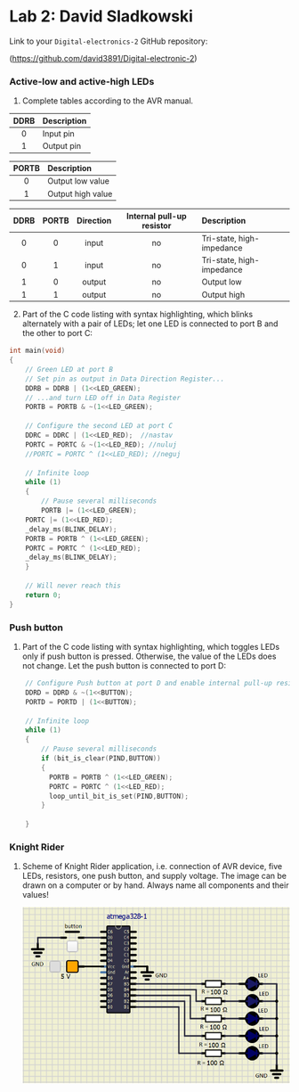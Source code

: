 # Lab 2: David Sladkowski

Link to your `Digital-electronics-2` GitHub repository:

   (https://github.com/david3891/Digital-electronic-2)


### Active-low and active-high LEDs

1. Complete tables according to the AVR manual.

| **DDRB** | **Description** |
| :-: | :-- |
| 0 | Input pin |
| 1 | Output pin |

| **PORTB** | **Description** |
| :-: | :-- |
| 0 | Output low value |
| 1 | Output high value |

| **DDRB** | **PORTB** | **Direction** | **Internal pull-up resistor** | **Description** |
| :-: | :-: | :-: | :-: | :-- |
| 0 | 0 | input | no | Tri-state, high-impedance |
| 0 | 1 | input | no | Tri-state, high-impedance|
| 1 | 0 | output | no | Output low |
| 1 | 1 | output | no | Output high |

2. Part of the C code listing with syntax highlighting, which blinks alternately with a pair of LEDs; let one LED is connected to port B and the other to port C:

```c
int main(void)
{
    // Green LED at port B
    // Set pin as output in Data Direction Register...
    DDRB = DDRB | (1<<LED_GREEN);
    // ...and turn LED off in Data Register
    PORTB = PORTB & ~(1<<LED_GREEN);

    // Configure the second LED at port C
    DDRC = DDRC | (1<<LED_RED);  //nastav
    PORTC = PORTC & ~(1<<LED_RED); //nuluj
    //PORTC = PORTC ^ (1<<LED_RED); //neguj

    // Infinite loop
    while (1)
    {
        // Pause several milliseconds
        PORTB |= (1<<LED_GREEN);
	PORTC |= (1<<LED_RED);
	_delay_ms(BLINK_DELAY);
	PORTB = PORTB ^ (1<<LED_GREEN);
	PORTC = PORTC ^ (1<<LED_RED);
	_delay_ms(BLINK_DELAY);
    }

    // Will never reach this
    return 0;
}
```


### Push button

1. Part of the C code listing with syntax highlighting, which toggles LEDs only if push button is pressed. Otherwise, the value of the LEDs does not change. Let the push button is connected to port D:

```c
    // Configure Push button at port D and enable internal pull-up resistor
    DDRD = DDRD & ~(1<<BUTTON);
    PORTD = PORTD | (1<<BUTTON);

    // Infinite loop
    while (1)
    {
        // Pause several milliseconds
        if (bit_is_clear(PIND,BUTTON))
        {
          PORTB = PORTB ^ (1<<LED_GREEN);
          PORTC = PORTC ^ (1<<LED_RED);
          loop_until_bit_is_set(PIND,BUTTON);
        }
	
    }
```


### Knight Rider

1. Scheme of Knight Rider application, i.e. connection of AVR device, five LEDs, resistors, one push button, and supply voltage. The image can be drawn on a computer or by hand. Always name all components and their values!

   ![your figure](https://github.com/david3891/Digital-electronic-2/blob/main/Labs/02-LED/1.png)
